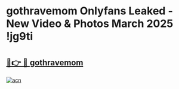 # gothravemom Onlyfans Leaked - New Video & Photos March 2025 !jg9ti

# <h2><a href="https://9dgj2w.iuczelnia.edu.pl?title=gothravemom&ref=jg9ti">🔗👉 🔴 gothravemom</a></h2>

[![acn](https://github.com/user-attachments/assets/0f9c940e-d8b0-45ae-aac7-cd30a18b3e1c)](https://9dgj2w.iuczelnia.edu.pl?title=gothravemom&ref=jg9ti)


